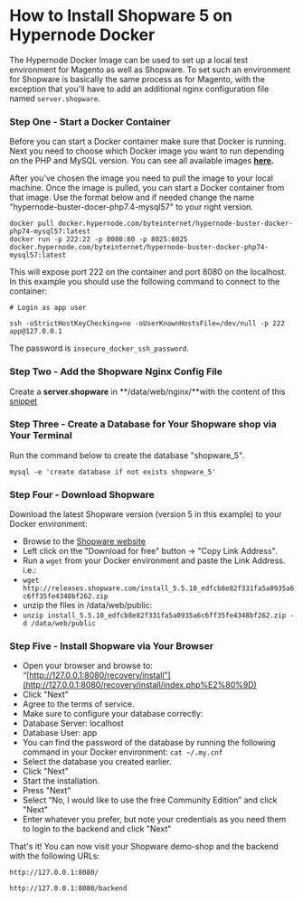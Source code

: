 <!-- source: https://support.hypernode.com/en/ecommerce/shopware/how-to-install-shopware-5-on-hypernode-docker/ -->
# How to Install Shopware 5 on Hypernode Docker

The Hypernode Docker Image can be used to set up a local test environment for Magento as well as Shopware. To set such an environment for Shopware is basically the same process as for Magento, with the exception that you'll have to add an additional nginx configuration file named `server.shopware`.


### Step One - Start a Docker Container

Before you can start a Docker container make sure that Docker is running. Next you need to choose which Docker image you want to run depending on the PHP and MySQL version. You can see all available images **[here](https://github.com/byteinternet/hypernode-docker).**

After you've chosen the image you need to pull the image to your local machine. Once the image is pulled, you can start a Docker container from that image. Use the format below and if needed change the name "hypernode-buster-docer-php7.4-mysql57" to your right version.

```nginx
docker pull docker.hypernode.com/byteinternet/hypernode-buster-docker-php74-mysql57:latest
docker run -p 222:22 -p 8080:80 -p 8025:8025 docker.hypernode.com/byteinternet/hypernode-buster-docker-php74-mysql57:latest

```
This will expose port 222 on the container and port 8080 on the localhost. In this example you should use the following command to connect to the container:

```nginx
# Login as app user

ssh -oStrictHostKeyChecking=no -oUserKnownHostsFile=/dev/null -p 222 app@127.0.0.1

```
The password is `insecure_docker_ssh_password`.

### Step Two - Add the Shopware Nginx Config File

Create a **server.shopware** in **/data/web/nginx/**with the content of this [snippet](https://gist.github.com/hn-support/232aa50cd89476aacb54efb6aa56efd8)

### Step Three - Create a Database for Your Shopware shop via Your Terminal

Run the command below to create the database "shopware_5".

```nginx
mysql -e 'create database if not exists shopware_5'

```
### Step Four - Download Shopware

Download the latest Shopware version (version 5 in this example) to your Docker environment:

* Browse to the [Shopware website](https://www.shopware.com/en/download/#shopware-5)
* Left click on the "Download for free" button -&gt; "Copy Link Address".
* Run a `wget` from your Docker environment and paste the Link Address. i.e.:
* `wget http://releases.shopware.com/install_5.5.10_edfcb8e82f331fa5a0935a6c6ff35fe4348bf262.zip`
* unzip the files in /data/web/public:
* `unzip install_5.5.10_edfcb8e82f331fa5a0935a6c6ff35fe4348bf262.zip -d /data/web/public`

### Step Five - Install Shopware via Your Browser

* Open your browser and browse to: “[http://127.0.0.1:8080/recovery/install”](http://127.0.0.1:8080/recovery/install/index.php%E2%80%9D)
* Click "Next"
* Agree to the terms of service.
* Make sure to configure your database correctly:
* Database Server: localhost
* Database User: app
* You can find the password of the database by running the following command in your Docker environment: `cat ~/.my.cnf`
* Select the database you created earlier.
* Click "Next"
* Start the installation.
* Press "Next"
* Select “No, I would like to use the free Community Edition” and click "Next"
* Enter whatever you prefer, but note your credentials as you need them to login to the backend and click "Next"

That's it! You can now visit your Shopware demo-shop and the backend with the following URLs:

`http://127.0.0.1:8080/`

`http://127.0.0.1:8080/backend`
